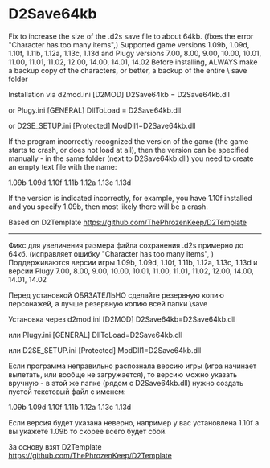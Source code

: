 # D2Save64kb
Fix to increase the size of the .d2s save file to about 64kb. (fixes the error "Сharacter has too many items",)
Supported game versions 1.09b, 1.09d, 1.10f, 1.11b, 1.12a, 1.13c, 1.13d
and Plugy versions 7.00, 8.00, 9.00, 10.00, 10.01, 11.00, 11.01, 11.02, 12.00, 14.00, 14.01, 14.02
Before installing, ALWAYS make a backup copy of the characters, or better, a backup of the entire \ save folder

Installation via d2mod.ini
[D2MOD]
D2Save64kb = D2Save64kb.dll

or Plugy.ini
[GENERAL]
DllToLoad = D2Save64kb.dll

or D2SE_SETUP.ini
[Protected]
ModDll1=D2Save64kb.dll

If the program incorrectly recognized the version of the game (the game starts to crash, or does not load at all),
then the version can be specified manually - in the same folder (next to D2Save64kb.dll) you need to create an empty text file with the name:

1.09b
1.09d
1.10f
1.11b
1.12a
1.13c
1.13d

If the version is indicated incorrectly, for example, you have 1.10f installed and you specify 1.09b, then most likely there will be a crash.

Based on D2Template	https://github.com/ThePhrozenKeep/D2Template

********************************************************************************************************************


Фикс для увеличения размера файла сохранения .d2s примерно до 64кб. (исправляет ошибку "Сharacter has too many items", )
Поддерживаются версии игры 1.09b, 1.09d, 1.10f, 1.11b, 1.12a, 1.13c, 1.13d
и версии Plugy 7.00, 8.00, 9.00, 10.00, 10.01, 11.00, 11.01, 11.02, 12.00, 14.00, 14.01, 14.02

Перед установкой ОБЯЗАТЕЛЬНО сделайте резервную копию персонажей, а лучше резервную копию всей папки \save

Установка через d2mod.ini
[D2MOD]
D2Save64kb=D2Save64kb.dll

или Plugy.ini
[GENERAL]
DllToLoad=D2Save64kb.dll

или D2SE_SETUP.ini
[Protected]
ModDll1=D2Save64kb.dll

Если программа неправильно распознала версию игры (игра начинает вылетать, или вообще не загружается),
то версию можно указать вручную - в этой же папке (рядом с D2Save64kb.dll) нужно создать пустой текстовый файл с именем:

1.09b
1.09d
1.10f
1.11b
1.12a
1.13c
1.13d

Если версия будет указана неверно, например у вас установлена 1.10f а вы укажете 1.09b то скорее всего будет сбой.

За основу взят D2Template https://github.com/ThePhrozenKeep/D2Template
